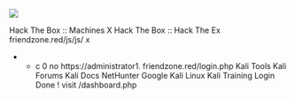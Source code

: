 ![](../../../Screenshots/Pasted%20image%2020210922174751.png)

Hack The Box :: Machines X
Hack The Box :: Hack The Ex friendzone.red/js/js/
х
+ + c
0
no https://administrator1. friendzone.red/login.php
Kali Tools Kali Forums Kali Docs NetHunter
Google Kali Linux Kali Training
Login Done ! visit /dashboard.php
